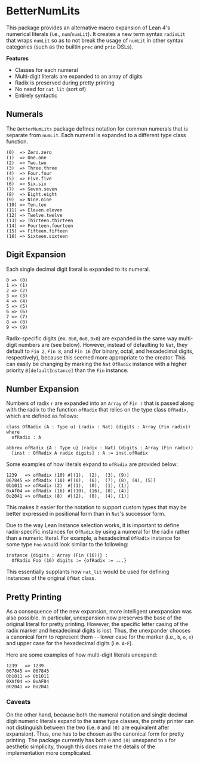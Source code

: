 # BetterNumLits

This package provides an alternative macro expansion of Lean 4's numerical literals (i.e., `num`/`numLit`). It creates a new term syntax `radixLit` that wraps `numLit` so as to not break the usage of `numLit` in other syntax categories (such as the builtin `prec` and `prio` DSLs).

**Features**
- Classes for each numeral
- Multi-digit literals are expanded to an array of digits
- Radix is preserved during pretty printing
- No need for `nat_lit` (sort of)
- Entirely syntactic

## Numerals

The `BetterNumLits` package defines notation for common numerals that is separate from `numLit`. Each numeral is expanded to a different type class function.

```
(0)  => Zero.zero
(1)  => One.one
(2)  => Two.two
(3)  => Three.three
(4)  => Four.four
(5)  => Five.five
(6)  => Six.six
(7)  => Seven.seven
(8)  => Eight.eight
(9)  => Nine.nine
(10) => Ten.ten
(11) => Eleven.eleven
(12) => Twelve.twelve
(13) => Thirteen.thirteen
(14) => Fourteen.fourteen
(15) => Fifteen.fifteen
(16) => Sixteen.sixteen
```

## Digit Expansion

Each single decimal digit literal is expanded to its numeral.

```
0 => (0)
1 => (1)
2 => (2)
3 => (3)
4 => (4)
5 => (5)
6 => (6)
7 => (7)
8 => (8)
9 => (9)
```

Radix-specific digits (ex. `0b0`, `0o0`, `0x0`) are expanded in the same way multi-digit numbers are (see below). However, instead of defaulting to `Nat`, they default to `Fin 2`, `Fin 8`,  and `Fin 16` (for binary, octal, and hexadecimal digits, respectively), because this seemed more appropriate to the creator. This can easily be changing by marking the `Nat` `OfRadix` instance with a higher priority `@[defaultInstance]` than the `Fin` instance.

## Number Expansion

Numbers of radix `r` are expanded into an `Array` of `Fin r` that is passed along with the radix to the function `ofRadix` that relies on the type class `OfRadix`, which are defined as follows:

```lean
class OfRadix (A : Type u) (radix : Nat) (digits : Array (Fin radix)) where
  ofRadix : A

abbrev ofRadix {A : Type u} (radix : Nat) (digits : Array (Fin radix))
  [inst : OfRadix A radix digits] : A := inst.ofRadix
```

Some examples of how literals expand to `ofRadix` are provided below:

```
1239   => ofRadix (10) #[(1),  (2),  (3), (9)]
067845 => ofRadix (10) #[(0),  (6),  (7), (8), (4), (5)]
0b1011 => ofRadix (2)  #[(1),  (0),  (1), (1)]
0xAf04 => ofRadix (16) #[(10), (16), (0), (4)]
0o2041 => ofRadix (8)  #[(2),  (0),  (4), (1)]
```

This makes it easier for the notation to support custom types that may be better expressed in positional form than in `Nat`'s successor form.

Due to the way Lean instance selection works, it is important to define radix-specific instances for `OfRadix` by using a numeral for the radix rather than a numeric literal. For example, a hexadecimal `OfRadix` instance for some type `Foo` would look similar to the following:

```lean
instance {digits : Array (Fin (16))} : 
  OfRadix Foo (16) digits := {ofRadix := ...}
```

This essentially supplants how `nat_lit` would be used for defining instances of the original `OfNat` class.

## Pretty Printing

As a consequence of the new expansion, more intelligent unexpansion was also possible. In particular, unexpansion now preserves the base of the original literal for pretty printing. However, the specific letter casing of the radix marker and hexadecimal digits is lost. Thus, the unexpander chooses a canonical form to represent them -- lower case for the marker (i.e., `b`, `o`, `x`) and upper case for the hexadecimal digits (i.e. `A`-`F`). 

Here are some examples of how multi-digit literals unexpand:

```
1239   => 1239
067845 => 067845
0b1011 => 0b1011
0XAf04 => 0xAF04
0O2041 => 0o2041
```

### Caveats

On the other hand, because both the numeral notation and single decimal digit numeric literals expand to the same type classes, the pretty printer can not distinguish between the two (i.e. `0` and `(0)` are equivalent after expansion). Thus, one has to be chosen as the canonical form for pretty printing. The package currently has both `0` and `(0)` unexpand to `0` for aesthetic simplicity, though this does make the details of the implementation more complicated.
